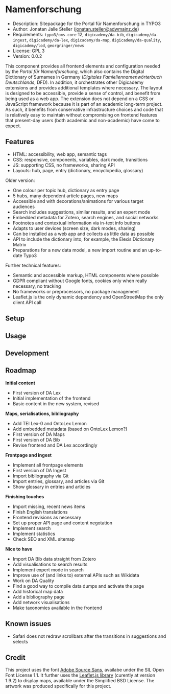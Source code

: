 # Namenforschung

- Description: Sitepackage for the Portal für Namenforschung in TYPO3
- Author: Jonatan Jalle Steller ([jonatan.steller@adwmainz.de](mailto:jonatan.steller@adwmainz.de))
- Requirements: `typo3/cms-core` 12, `digicademy/da-bib`, `digicademy/da-ingest`, `digicademy/da-lex`, `digicademy/da-map`, `digicademy/da-quality`, `digicademy/lod`, `georgringer/news`
- License: GPL 3
- Version: 0.0.2

This component provides all frontend elements and configuration needed by the *Portal für Namenforschung*, which also contains the Digital Dictionary of Surnames in Germany (*Digitales Famieliennamenwörterbuch Deutschlands*, DFD). In addition, it orchestrates other Digicademy extensions and provides additional templates where necessary. The layout is designed to be accessible, provide a sense of control, and benefit from being used as a web app. The extension does not depend on a CSS or JavaScript framework because it is part of an academic long-term project. As such, it benefits from conservative infrastructure choices and code that is relatively easy to maintain without compromising on frontend features that present-day users (both academic and non-academic) have come to expect.

## Features

- HTML: accessibility, web app, semantic tags
- CSS: responsive, components, variables, dark mode, transitions
- JS: supporting CSS, no frameworks, sharing API
- Layouts: hub, page, entry (dictionary, encyclopedia, glossary)

Older version:

- One colour per topic hub, dictionary as entry page
- 5 hubs, many dependent article pages, new maps
- Accessible and with decorations/animations for various target audiences
- Search includes suggestions, similar results, and an expert mode
- Embedded metadata for Zotero, search engines, and social networks
- Footnotes and contextual information via in-text info buttons
- Adapts to user devices (screen size, dark modes, sharing)
- Can be installed as a web app and collects as little data as possible
- API to include the dictionary into, for example, the Elexis Dictionary Matrix
- Preparations for a new data model, a new import routine and an up-to-date Typo3

Further technical features:

- Semantic and accessible markup, HTML components where possible
- GDPR compliant without Google fonts, cookies only when really necessary, no tracking
- No frameworks or preprocessors, no package management
- Leaflet.js is the only dynamic dependency and OpenStreetMap the only client API call

## Setup

## Usage

## Development

## Roadmap

**Initial content**

- First version of DA Lex
- Initial implementation of the frontend
- Basic content in the new system, revised

**Maps, serialisations, bibliography**

- Add TEI Lex-0 and OntoLex Lemon
- Add embedded metadata (based on OntoLex Lemon?)
- First version of DA Maps
- First version of DA Bib
- Revise frontend and DA Lex accordingly

**Frontpage and ingest**

- Implement all frontpage elements
- First version of DA Ingest
- Import bibliography via Git
- Import entries, glossary, and articles via Git
- Show glossary in entries and articles

**Finishing touches**

- Import missing, recent news items
- Finish English translations
- Frontend revisions as necessary
- Set up proper API page and content negotation
- Implement search
- Implement statistics
- Check SEO and XML sitemap

**Nice to have**

- Import DA Bib data straight from Zotero
- Add visualisations to search results
- Implement expert mode in search
- Improve use of (and links to) external APIs such as Wikidata
- Work on DA Quality
- Find a good way to compile data dumps and activate the page
- Add historical map data
- Add a bibliography page
- Add network visualisations
- Make taxonomies available in the frontend

## Known issues

- Safari does not redraw scrollbars after the transitions in suggestions and selects

## Credit

This project uses the font [Adobe Source Sans](https://github.com/adobe-fonts/source-sans), availabe under the SIL Open Font License 1.1. It further uses the [Leaflet.js library](https://leafletjs.com/) (curently at version 1.9.2) to display maps, available under the Simplified BSD License. The artwork was produced specifically for this project.